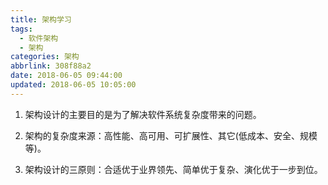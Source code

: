 ```yaml
---
title: 架构学习
tags:
  - 软件架构
  - 架构
categories: 架构
abbrlink: 308f88a2
date: 2018-06-05 09:44:00
updated: 2018-06-05 10:05:00
---
```


1. 架构设计的主要目的是为了解决软件系统复杂度带来的问题。
	
2. 架构的复杂度来源：高性能、高可用、可扩展性、其它(低成本、安全、规模等)。

3. 架构设计的三原则：合适优于业界领先、简单优于复杂、演化优于一步到位。